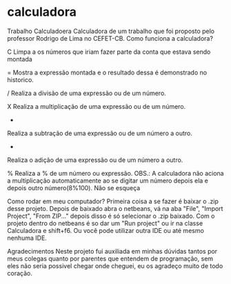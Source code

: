 # calculadora
Trabalho Calculadoera
Calculadora de um trabalho que foi proposto pelo professor Rodrigo de Lima no CEFET-CB. Como funciona a calculadora?

C
Limpa a os números que iriam fazer parte da conta que estava sendo montada

=
Mostra a expressão montada e o resultado dessa é demonstrado no historico.

/
Realiza a divisão de uma expressão ou de um número.

X
Realiza a multiplicação de uma expressão ou de um número.

-
Realiza a subtração de uma expressão ou de um número a outro.

+
Realiza o adição de uma expressão ou de um número a outro.

%
Realiza a % de um número ou expressão. OBS.: A calculadora não aciona a multiplicação automaticamente ao se digitar um número depois ela e depois outro número(8%100). Não se esqueça

Como rodar em meu computador?
Primeira coisa a se fazer é baixar o .zip desse projeto. Depois de baixado abra o netbeans, vá na aba "File", "Import Project", "From ZIP..." depois disso é só selecionar o .zip baixado. Com o projeto dentro do netbeans é so dar um "Run project" ou ir na classe Calculadora e shift+f6. Ou você pode utilizar outra IDE ou até mesmo nenhuma IDE.

Agradecimentos
Neste projeto fui auxiliada em minhas dúvidas tantos por meus colegas quanto por parentes que entendem de programação, sem eles não seria possivel chegar onde cheguei, eu os agradeço muito de todo coração.
